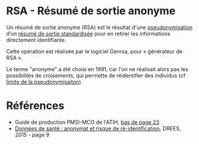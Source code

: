 # RSA - Résumé de sortie anonyme
<!-- SPDX-License-Identifier: MPL-2.0 -->

Un résumé de sortie anonyme (RSA) est le résultat d'une [pseudonymisation](pseudonymisation.md) d’un [résumé de sortie standardisée](RSS.md) pour en retirer les informations directement identifiante.

Cette opération est réalisée par le logiciel Genrsa, pour « générateur de RSA ». 

Le terme "anonyme" a été choisi en 1991, car l'on ne réalisait alors pas les possibilités de croisements, qui permette de réidentifier des individus (cf [limite de la pseudonymisaiton](pseudonymisation.md#limite)).


# Références

- Guide de production PMSI-MCO de l'ATIH, [bas de page 23](https://solidarites-sante.gouv.fr/IMG/pdf/guide_pmsi_mco.pdf#page=23)
- [Données de santé : anonymat et risque de ré-identification](https://drees.solidarites-sante.gouv.fr/IMG/pdf/dss64-2.pdf#page=9), DREES, 2015 - page 9
